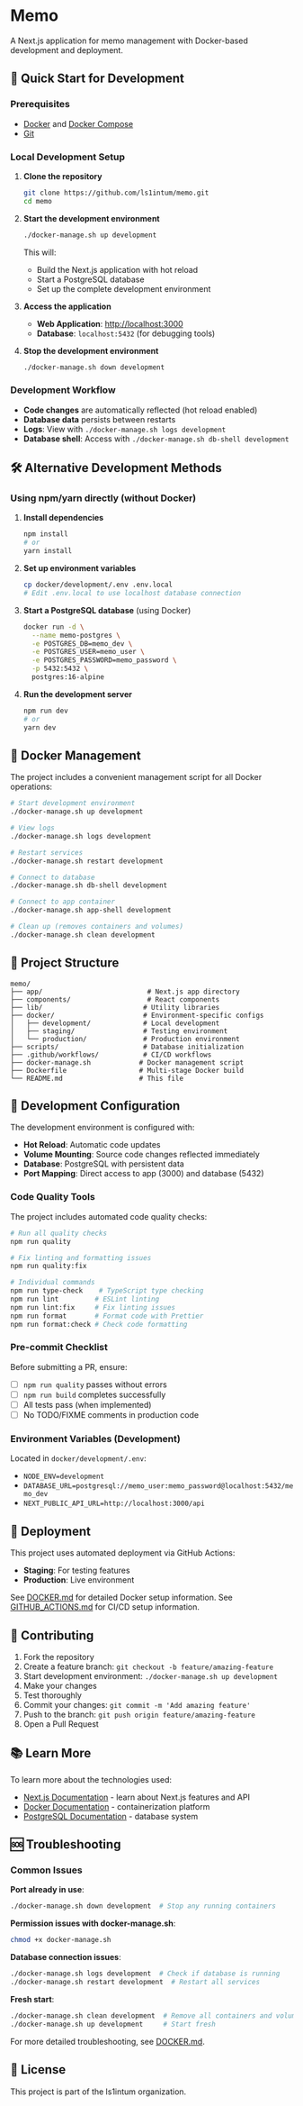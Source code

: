 # Memo

A Next.js application for memo management with Docker-based development and deployment.

## 🚀 Quick Start for Development

### Prerequisites

- [Docker](https://docs.docker.com/get-docker/) and
  [Docker Compose](https://docs.docker.com/compose/install/)
- [Git](https://git-scm.com/)

### Local Development Setup

1. **Clone the repository**

   ```bash
   git clone https://github.com/ls1intum/memo.git
   cd memo
   ```

2. **Start the development environment**

   ```bash
   ./docker-manage.sh up development
   ```

   This will:
   - Build the Next.js application with hot reload
   - Start a PostgreSQL database
   - Set up the complete development environment

3. **Access the application**
   - **Web Application**: [http://localhost:3000](http://localhost:3000)
   - **Database**: `localhost:5432` (for debugging tools)

4. **Stop the development environment**
   ```bash
   ./docker-manage.sh down development
   ```

### Development Workflow

- **Code changes** are automatically reflected (hot reload enabled)
- **Database data** persists between restarts
- **Logs**: View with `./docker-manage.sh logs development`
- **Database shell**: Access with `./docker-manage.sh db-shell development`

## 🛠 Alternative Development Methods

### Using npm/yarn directly (without Docker)

1. **Install dependencies**

   ```bash
   npm install
   # or
   yarn install
   ```

2. **Set up environment variables**

   ```bash
   cp docker/development/.env .env.local
   # Edit .env.local to use localhost database connection
   ```

3. **Start a PostgreSQL database** (using Docker)

   ```bash
   docker run -d \
     --name memo-postgres \
     -e POSTGRES_DB=memo_dev \
     -e POSTGRES_USER=memo_user \
     -e POSTGRES_PASSWORD=memo_password \
     -p 5432:5432 \
     postgres:16-alpine
   ```

4. **Run the development server**
   ```bash
   npm run dev
   # or
   yarn dev
   ```

## 🐳 Docker Management

The project includes a convenient management script for all Docker operations:

```bash
# Start development environment
./docker-manage.sh up development

# View logs
./docker-manage.sh logs development

# Restart services
./docker-manage.sh restart development

# Connect to database
./docker-manage.sh db-shell development

# Connect to app container
./docker-manage.sh app-shell development

# Clean up (removes containers and volumes)
./docker-manage.sh clean development
```

## 📁 Project Structure

```
memo/
├── app/                          # Next.js app directory
├── components/                   # React components
├── lib/                         # Utility libraries
├── docker/                      # Environment-specific configs
│   ├── development/             # Local development
│   ├── staging/                 # Testing environment
│   └── production/              # Production environment
├── scripts/                     # Database initialization
├── .github/workflows/           # CI/CD workflows
├── docker-manage.sh            # Docker management script
├── Dockerfile                  # Multi-stage Docker build
└── README.md                   # This file
```

## 🔧 Development Configuration

The development environment is configured with:

- **Hot Reload**: Automatic code updates
- **Volume Mounting**: Source code changes reflected immediately
- **Database**: PostgreSQL with persistent data
- **Port Mapping**: Direct access to app (3000) and database (5432)

### Code Quality Tools

The project includes automated code quality checks:

```bash
# Run all quality checks
npm run quality

# Fix linting and formatting issues
npm run quality:fix

# Individual commands
npm run type-check    # TypeScript type checking
npm run lint         # ESLint linting
npm run lint:fix     # Fix linting issues
npm run format       # Format code with Prettier
npm run format:check # Check code formatting
```

### Pre-commit Checklist

Before submitting a PR, ensure:

- [ ] `npm run quality` passes without errors
- [ ] `npm run build` completes successfully
- [ ] All tests pass (when implemented)
- [ ] No TODO/FIXME comments in production code

### Environment Variables (Development)

Located in `docker/development/.env`:

- `NODE_ENV=development`
- `DATABASE_URL=postgresql://memo_user:memo_password@localhost:5432/memo_dev`
- `NEXT_PUBLIC_API_URL=http://localhost:3000/api`

## 🚀 Deployment

This project uses automated deployment via GitHub Actions:

- **Staging**: For testing features
- **Production**: Live environment

See [DOCKER.md](DOCKER.md) for detailed Docker setup information. See
[GITHUB_ACTIONS.md](GITHUB_ACTIONS.md) for CI/CD setup information.

## 🤝 Contributing

1. Fork the repository
2. Create a feature branch: `git checkout -b feature/amazing-feature`
3. Start development environment: `./docker-manage.sh up development`
4. Make your changes
5. Test thoroughly
6. Commit your changes: `git commit -m 'Add amazing feature'`
7. Push to the branch: `git push origin feature/amazing-feature`
8. Open a Pull Request

## 📚 Learn More

To learn more about the technologies used:

- [Next.js Documentation](https://nextjs.org/docs) - learn about Next.js features and API
- [Docker Documentation](https://docs.docker.com/) - containerization platform
- [PostgreSQL Documentation](https://www.postgresql.org/docs/) - database system

## 🆘 Troubleshooting

### Common Issues

**Port already in use**:

```bash
./docker-manage.sh down development  # Stop any running containers
```

**Permission issues with docker-manage.sh**:

```bash
chmod +x docker-manage.sh
```

**Database connection issues**:

```bash
./docker-manage.sh logs development  # Check if database is running
./docker-manage.sh restart development  # Restart all services
```

**Fresh start**:

```bash
./docker-manage.sh clean development  # Remove all containers and volumes
./docker-manage.sh up development     # Start fresh
```

For more detailed troubleshooting, see [DOCKER.md](DOCKER.md).

## 📄 License

This project is part of the ls1intum organization.
